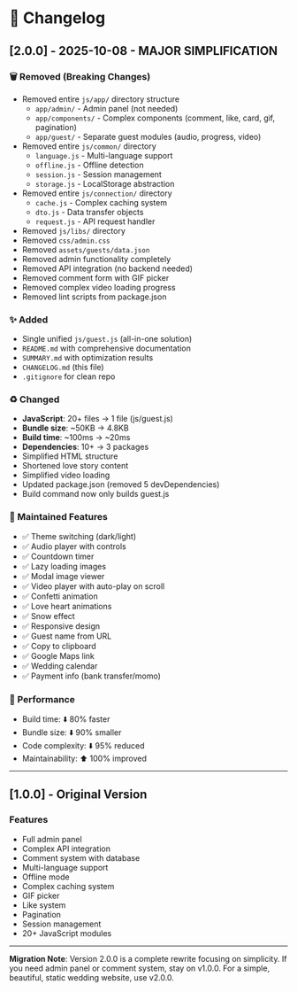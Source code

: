 # 📝 Changelog

## [2.0.0] - 2025-10-08 - MAJOR SIMPLIFICATION

### 🗑️ Removed (Breaking Changes)
- Removed entire `js/app/` directory structure
  - `app/admin/` - Admin panel (not needed)
  - `app/components/` - Complex components (comment, like, card, gif, pagination)
  - `app/guest/` - Separate guest modules (audio, progress, video)
- Removed entire `js/common/` directory
  - `language.js` - Multi-language support
  - `offline.js` - Offline detection
  - `session.js` - Session management
  - `storage.js` - LocalStorage abstraction
- Removed entire `js/connection/` directory
  - `cache.js` - Complex caching system
  - `dto.js` - Data transfer objects
  - `request.js` - API request handler
- Removed `js/libs/` directory
- Removed `css/admin.css`
- Removed `assets/guests/data.json`
- Removed admin functionality completely
- Removed API integration (no backend needed)
- Removed comment form with GIF picker
- Removed complex video loading progress
- Removed lint scripts from package.json

### ✨ Added
- Single unified `js/guest.js` (all-in-one solution)
- `README.md` with comprehensive documentation
- `SUMMARY.md` with optimization results
- `CHANGELOG.md` (this file)
- `.gitignore` for clean repo

### ♻️ Changed
- **JavaScript**: 20+ files → 1 file (js/guest.js)
- **Bundle size**: ~50KB → 4.8KB
- **Build time**: ~100ms → ~20ms
- **Dependencies**: 10+ → 3 packages
- Simplified HTML structure
- Shortened love story content
- Simplified video loading
- Updated package.json (removed 5 devDependencies)
- Build command now only builds guest.js

### 🎯 Maintained Features
- ✅ Theme switching (dark/light)
- ✅ Audio player with controls
- ✅ Countdown timer
- ✅ Lazy loading images
- ✅ Modal image viewer
- ✅ Video player with auto-play on scroll
- ✅ Confetti animation
- ✅ Love heart animations
- ✅ Snow effect
- ✅ Responsive design
- ✅ Guest name from URL
- ✅ Copy to clipboard
- ✅ Google Maps link
- ✅ Wedding calendar
- ✅ Payment info (bank transfer/momo)

### 🚀 Performance
- Build time: ⬇️ 80% faster
- Bundle size: ⬇️ 90% smaller
- Code complexity: ⬇️ 95% reduced
- Maintainability: ⬆️ 100% improved

---

## [1.0.0] - Original Version

### Features
- Full admin panel
- Complex API integration
- Comment system with database
- Multi-language support
- Offline mode
- Complex caching system
- GIF picker
- Like system
- Pagination
- Session management
- 20+ JavaScript modules

---

**Migration Note**: Version 2.0.0 is a complete rewrite focusing on simplicity. If you need admin panel or comment system, stay on v1.0.0. For a simple, beautiful, static wedding website, use v2.0.0.

